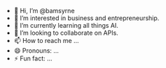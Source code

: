 - 👋 Hi, I’m @bamsyrne
- 👀 I’m interested in business and entrepreneurship.
- 🌱 I’m currently learning all things AI. 
- 💞️ I’m looking to collaborate on APIs.
- 📫 How to reach me ...
- 😄 Pronouns: ...
- ⚡ Fun fact: ...

<!---
bamsyrne/bamsyrne is a ✨ special ✨ repository because its `README.md` (this file) appears on your GitHub profile.
You can click the Preview link to take a look at your changes.
--->
